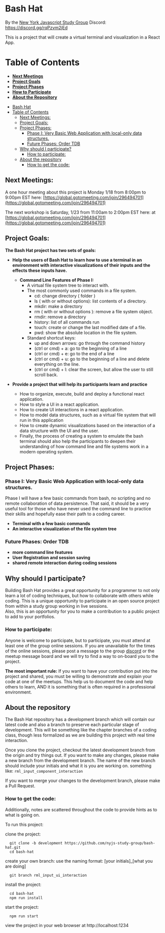 # Bash Hat
By the [New York Javascript Study Group](https://www.meetup.com/New-York-JavaScript-Study-Group)
Discord: https://discord.gg/rqPzvm2jEd

This is a project that will create a virtual terminal and visualization in a React App.

# Table of Contents
* **[Next Meetings](#next-meetings)**
* **[Project Goals](#goals)**
* **[Project Phases](#phases)**
* **[How to Participate](#participate)**
* **[About the Repository](#about-repository)**

<!-- code_chunk_output -->

- [Bash Hat](#bash-hat)
- [Table of Contents](#table-of-contents)
  - [Next Meetings:](#next-meetings)
  - [Project Goals:](#project-goals)
  - [Project Phases:](#project-phases)
    - [Phase I: Very Basic Web Application with local-only data structures.](#phase-i-very-basic-web-application-with-local-only-data-structures)
    - [Future Phases: Order TDB](#future-phases-order-tdb)
  - [Why should I participate?](#why-should-i-participate)
    - [How to participate:](#how-to-participate)
  - [About the repository](#about-the-repository)
    - [How to get the code:](#how-to-get-the-code)

<!-- /code_chunk_output -->



<a name="next-meetings"></a>

## Next Meetings:
A one hour meeting about this project is Monday 1/18 from 8:00pm to 9:00pm EST here: [https://global.gotomeeting.com/join/296494701](https://global.gotomeeting.com/join/296494701)

The next workshop is Saturday, 1/23 from 11:00am to 2:00pm EST here: at [https://global.gotomeeting.com/join/296494701](https://global.gotomeeting.com/join/296494701)

<a name="goals"></a>

## Project Goals: 
**The Bash Hat project has two sets of goals:**
* **Help the users of Bash Hat to learn how to use a terminal in an environment with interactive visualizations of their inputs and the effects these inputs have.**
  * **Command Line Features of Phase I:** 
    * A virtual file system tree to interact with.
    * The most commonly used commands in a file system.
      * cd: change directory ( folder )
      * ls ( with or without options): list contents of a directory.
      * mkdir: make a directory
      * rm ( with or without options ): remove a file system object.
      * rmdir: remove a directory
      * history: list of all commands run 
      * touch: create or change the last modified date of a file.
      * pwd: show the absolute location in the file system.
    * Standard shortcut keys:
      * up and down arrows: go through the command history
      * (ctrl or cmd) + a: go to the beginning of a line
      * (ctrl or cmd) + e: go to the end of a line
      * (ctrl or cmd) + u: go to the beginning of a line and delete everything on the line.
      * (ctrl or cmd) + l: clear the screen, but allow the user to still scroll back.


* **Provide a project that will help its participants learn and practice**
  * How to organize, execute, build and deploy a functional react application.
  * How to style a UI in a react application.
  * How to create UI interactions in a react application.
  * How to model data structures, such as a virtual file system that will run in this application
  * How to create dynamic visualizations based on the interaction of a data structure with the UI and the user.
  * Finally, the process of creating a system to emulate the bash terminal should also help the participants to deepen their understanding of how command line and file systems work in a modern operating system.

<a name="phases"></a>

## Project Phases:
### Phase I: Very Basic Web Application with local-only data structures.
Phase I will have a few basic commands from bash, no scripting and no remote collaboration of data persistence.
That said, it should be a very useful tool for those who have never used the command line to practice their skills 
and hopefully ease their path to a coding career.
* **Terminal with a few basic commands**
* **An interactive visualization of the file system tree**

### Future Phases: Order TDB
* **more command line features**
* **User Registration and session saving**
* **shared remote interaction during coding sessions**

<a name="particpate"></a>
## Why should I participate?
Building Bash Hat provides a great opportunity for a programmer to not only learn a lot of coding techniques, but how to collaborate with others while coding.
This is a unique opportunity to participate in an open source project from within a study group working in live sessions.  
Also, this is an opportunity for you to make a contribution to a public project to add to your portfolios.

### How to participate: 
Anyone is welcome to participate, but to participate, you must attend at least one of the group online sessions.
If you are unavailable for the times of the online sessions, please post a message to the group [discord](https://discord.gg/rqPzvm2jEd) or the 
meetup message board and we will try to find a way to on-board you to the project.

**The most important rule:**  If you want to have your contribution put into the project and shared, you must be willing to demonstrate 
and explain your code at one of the meetups.  This help us to document the code and help others to learn, AND it is something 
that is often required in a professional environment.


<a name="about-repo"></a>

## About the repository
The Bash Hat repository has a development branch which will contain our latest code and also 
a branch to preserve each particular stage of development.  This will be something like the chapter branches 
of a coding class, though less formalized as we are building this project with real time interaction.

Once you clone the project, checkout the latest development branch from the origin and try things out.
If you want to make any changes, please make a new branch from the development branch.  The name of the new branch
should include your initials and what it is you are working on. something like: ``` rml_input_component_interaction ```

If you want to merge your changes to the development branch, please make a Pull Request.

### How to get the code: 

Additionally, notes are scattered throughout the code to provide hints as to what is going on.

To run this project: 

clone the project: 
```
  git clone -b development https://github.com/nyjs-study-group/bash-hat.git
  cd bash-hat
```

create your own branch: use the naming format: [your initials]_[what you are doing]
``` 
  git branch rml_input_ui_interaction
```

install the project: 
```
  cd bash-hat
  npm run install
```

start the project: 
```
  npm run start
```

view the project in your web browser at
http://localhost:1234


